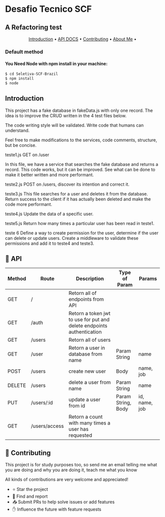 # Desafio Tecnico SCF
## A Refactoring test

<p align="center">
  <a href="#-introduction">Introduction</a> •
  <a href="#-api">API DOCS</a> •
  <a href="#-contributing">Contributing</a> •
  <a href="https://github.com/murilorrr">About Me</a> •
</p>

### Default method

#### You Need Node with npm install in your machine:

```sh
$ cd Seletiva-SCF-Brazil
$ npm install
$ node 
```

## **Introduction**

This project has a fake database in fakeData.js with only one record.
The idea is to improve the CRUD written in the 4 test files below.

The code writing style will be validated.
Write code that humans can understand.

Feel free to make modifications to the services, code comments, structure, but be concise.

teste1.js
GET on /user

In this file, we have a service that searches the fake database and returns a record.
This code works, but it can be improved.
See what can be done to make it better written and more performant.

teste2.js
POST on /users, discover its intention and correct it.

teste3.js
This file searches for a user and deletes it from the database.
Return success to the client if it has actually been deleted and make the code more performant.

teste4.js
Update the data of a specific user.

teste5.js
Return how many times a particular user has been read in teste1.

teste 6
Define a way to create permission for the user, determine if the user can delete or update users. Create a middleware to validate these permissions and add it to teste4 and teste3.

## 🤝 **API**

| Method | Route | Description | Type of Param | Params |
|-------| ------ | ---- | ------ | ---- | 
|GET| /       |  Retorn all of endpoints from API    |  |  |
|GET| /auth |  Retorn a token jwt to use for put and delete endpoints authentication |  |  |
|GET| /users      |  Retorn all of users    |  |  |
|GET| /user       |  Retorn a user in database from name  | Param String |  name  |
|POST| /users       |   create new user   |   Body    |   name, job   |
|DELETE| /users       |   delete a user from name   |   Param String   |   name   |
|PUT| /users/:id       |   update a user from id   |   Param String, Body   |   id, name, job |
|GET| /users/access       |  Retorn a count with many times a user has requested |  |  |


## 🤝 **Contributing**

This project is for study purposes too, so send me an email telling me what you are doing and why you are doing it, teach me what you know

All kinds of contributions are very welcome and appreciated!

- ⭐️ Star the project
- 🐛 Find and report
- 📥 Submit PRs to help solve issues or add features
- ✋ Influence the future with feature requests
